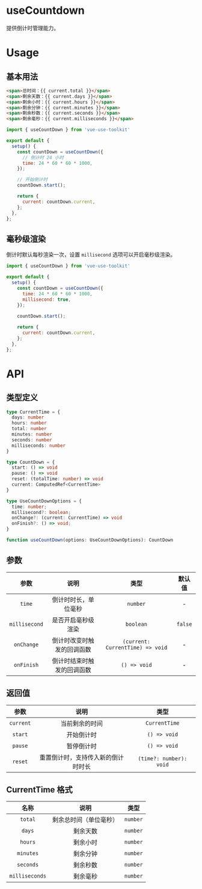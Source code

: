 # useCountdown

提供倒计时管理能力。

# Usage

## 基本用法

``` html
<span>总时间：{{ current.total }}</span>
<span>剩余天数：{{ current.days }}</span>
<span>剩余小时：{{ current.hours }}</span>
<span>剩余分钟：{{ current.minutes }}</span>
<span>剩余秒数：{{ current.seconds }}</span>
<span>剩余毫秒：{{ current.milliseconds }}</span>
```

``` js
import { useCountDown } from 'vue-use-toolkit'

export default {
  setup() {
    const countDown = useCountDown({
      // 倒计时 24 小时
      time: 24 * 60 * 60 * 1000,
    });

    // 开始倒计时
    countDown.start();

    return {
      current: countDown.current,
    };
  },
};

```

## 毫秒级渲染

倒计时默认每秒渲染一次，设置 `millisecond` 选项可以开启毫秒级渲染。

``` js
import { useCountDown } from 'vue-use-toolkit'

export default {
  setup() {
    const countDown = useCountDown({
      time: 24 * 60 * 60 * 1000,
      millisecond: true,
    });
    
    countDown.start();

    return {
      current: countDown.current,
    };
  },
};

```

# API

## 类型定义

``` ts
type CurrentTime = {
  days: number
  hours: number
  total: number
  minutes: number
  seconds: number
  milliseconds: number
}

type CountDown = {
  start: () => void
  pause: () => void
  reset: (totalTime: number) => void
  current: ComputedRef<CurrentTime>
}

type UseCountDownOptions = {
  time: number;
  millisecond?: boolean;
  onChange?: (current: CurrentTime) => void
  onFinish?: () => void;
}

function useCountDown(options: UseCountDownOptions): CountDown
```

## 参数

| 参数 | 说明 | 类型 | 默认值 |
| :---: | :---: | :---: | :---: |
| `time` | 倒计时时长，单位毫秒 | `number` | - |
| `millisecond` | 是否开启毫秒级渲染	 | `boolean` | `false` |
| `onChange` | 倒计时改变时触发的回调函数		 | `(current: CurrentTime) => void` | - |
| `onFinish` | 倒计时结束时触发的回调函数			 | `() => void` | - |

## 返回值

| 参数 | 说明 | 类型 |
| :---: | :---: | :---: |
| `current` | 当前剩余的时间 | `CurrentTime` |
| `start` | 开始倒计时 | `() => void` |
| `pause` | 暂停倒计时 | `() => void` |
| `reset` | 重置倒计时，支持传入新的倒计时时长 | `(time?: number): void` |

## CurrentTime 格式

| 名称 | 说明 | 类型 |
| :---: | :---: | :---: |
| `total` | 剩余总时间（单位毫秒） | `number` |
| `days` | 剩余天数 | `number` |
| `hours` | 剩余小时 | `number` |
| `minutes` | 剩余分钟 | `number` |
| `seconds` | 剩余秒数 | `number` |
| `milliseconds` | 剩余毫秒 | `number` |